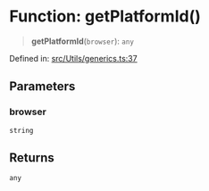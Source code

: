 # Function: getPlatformId()

> **getPlatformId**(`browser`): `any`

Defined in: [src/Utils/generics.ts:37](https://github.com/Fokusdotid/bail/blob/dad8cbc7bd41e0c17126095b0fc017b92c3d85cf/src/Utils/generics.ts#L37)

## Parameters

### browser

`string`

## Returns

`any`

